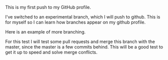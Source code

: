 This is my first push to my GitHub profile.

I've switched to an experimental branch, which I will push to github.
This is for myself so I can learn how branches appear on my github profile.

Here is an example of more branching. 

For this test I will test some pull requests and merge this branch with the master, since the master is a few commits behind.
This will be a good test to get it up to speed and solve merge conflicts.
